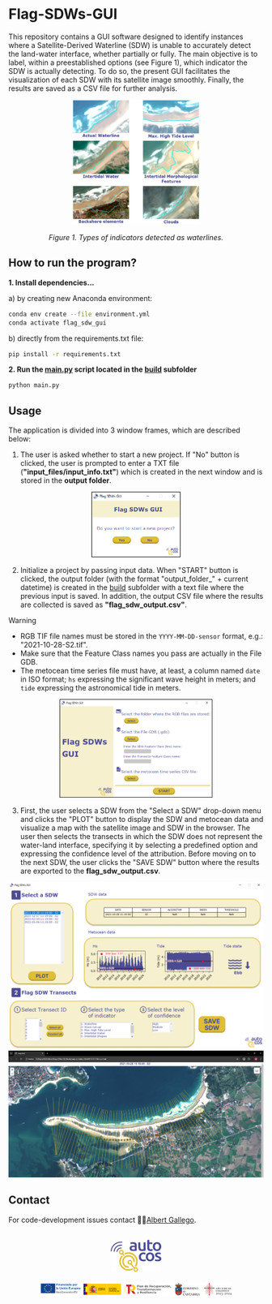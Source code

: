 # Flag-SDWs-GUI

This repository contains a GUI software designed to identify instances where a Satellite-Derived Waterline (SDW) is unable to accurately detect the land-water interface, whether partially or fully. The main objective is to label, within a preestablished options (see Figure 1), which indicator the SDW is actually detecting. To do so, the present GUI facilitates the visualization of each SDW with its satellite image smoothly. Finally, the results are saved as a CSV file for further analysis.

<div align="center">
  <a href="https://github.com/AlbertGallegoJimenez/Flag-SDWs-GUI">
    <img src="images/type_indicators.png" width="50%">
  </a>

  <i> Figure 1. Types of indicators detected as waterlines. </i>
</div>

## How to run the program?
**1. Install dependencies...**

  a) by creating new Anaconda environment:
  ``` bash
  conda env create --file environment.yml
  conda activate flag_sdw_gui
  ```
  b) directly from the requirements.txt file:
  ``` bash
  pip install -r requirements.txt
  ```
**2. Run the [main.py](https://github.com/IHCantabria/Flag-SDWs-GUI/tree/main/build/main.py) script located in the [build](https://github.com/IHCantabria/Flag-SDWs-GUI/tree/main/build) subfolder**
``` bash
python main.py
```
## Usage
The application is divided into 3 window frames, which are described below:

1. The user is asked whether to start a new project. If "No" button is clicked, the user is prompted to enter a TXT file (**"input_files/input_info.txt"**) which is created in the next window and is stored in the **output folder**.
<div align="center">
  <a href="https://github.com/AlbertGallegoJimenez/Flag-SDWs-GUI">
    <img src="images/frame_ask_start.png" width="35%">
  </a>
</div>

2. Initialize a project by passing input data. When "START" button is clicked, the output folder (with the format "output_folder_" + current datetime) is created in the [build](https://github.com/IHCantabria/Flag-SDWs-GUI/tree/main/build) subfolder with a text file where the previous input is saved. In addition, the output CSV file where the results are collected is saved as **"flag_sdw_output.csv"**.
> [!WARNING]
> - RGB TIF file names must be stored in the ``YYYY-MM-DD-sensor`` format, e.g.: "2021-10-28-S2.tif".
> - Make sure that the Feature Class names you pass are actually in the File GDB.
> - The metocean time series file must have, at least, a column named ``date`` in ISO format; ``hs`` expressing the significant wave height in meters; and ``tide`` expressing the astronomical tide in meters.

<div align="center">
  <a href="https://github.com/AlbertGallegoJimenez/Flag-SDWs-GUI">
    <img src="images/frame_initialize.png" width="60%">
  </a>
</div>

3. First, the user selects a SDW from the "Select a SDW" drop-down menu and clicks the "PLOT" button to display the SDW and metocean data and visualize a map with the satellite image and SDW in the browser. The user then selects the transects in which the SDW does not represent the water-land interface, specifying it by selecting a predefined option and expressing the confidence level of the attribution. Before moving on to the next SDW, the user clicks the "SAVE SDW" button where the results are exported to the **flag_sdw_output.csv**.

<div align="center">
  <a href="https://github.com/AlbertGallegoJimenez/Flag-SDWs-GUI">
    <img src="images/frame_main_2.png" width="100%">
  </a>
</div>

<div align="center">
  <a href="https://github.com/AlbertGallegoJimenez/Flag-SDWs-GUI">
    <img src="images/map_app.png" width="100%">
  </a>
</div>

## Contact
For code-development issues contact 👨‍💻[Albert Gallego](gallegoa@unican.es).
</br>
</br>
<div align="center">
  <a href="https://github.com/AlbertGallegoJimenez/Flag-SDWs-GUI">
    <img src="images/Color_LogoAutoCos.png" alt="AutoCos logo" width="20%">
    </br>
    </br>
    <img src="images/01_Tira_resumen.png" alt="financing entities logos" width="75%">
  </a>
</div>
